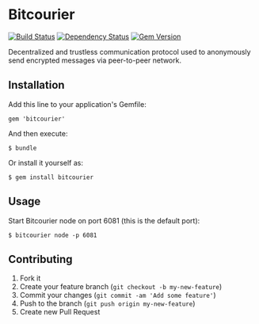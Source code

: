 # Bitcourier

[![Build Status](https://travis-ci.org/elpassion/bitcourier.png)](https://travis-ci.org/elpassion/bitcourier)
[![Dependency Status](https://gemnasium.com/elpassion/bitcourier.png)](https://gemnasium.com/elpassion/bitcourier)
[![Gem Version](https://badge.fury.io/rb/bitcourier.png)](http://badge.fury.io/rb/bitcourier)

Decentralized and trustless communication protocol used to anonymously send encrypted messages via peer-to-peer network.

## Installation

Add this line to your application's Gemfile:

    gem 'bitcourier'

And then execute:

    $ bundle

Or install it yourself as:

    $ gem install bitcourier

## Usage

Start Bitcourier node on port 6081 (this is the default port):

    $ bitcourier node -p 6081

## Contributing

1. Fork it
2. Create your feature branch (`git checkout -b my-new-feature`)
3. Commit your changes (`git commit -am 'Add some feature'`)
4. Push to the branch (`git push origin my-new-feature`)
5. Create new Pull Request
